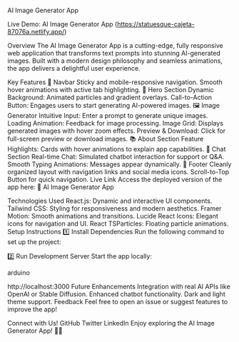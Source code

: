 AI Image Generator App

Live Demo: AI Image Generator App (https://statuesque-cajeta-87076a.netlify.app/)

Overview
The AI Image Generator App is a cutting-edge, fully responsive web application that transforms text prompts into stunning AI-generated images. Built with a modern design philosophy and seamless animations, the app delivers a delightful user experience.

Key Features
🌟 Navbar
Sticky and mobile-responsive navigation.
Smooth hover animations with active tab highlighting.
🎨 Hero Section
Dynamic Background: Animated particles and gradient overlays.
Call-to-Action Button: Engages users to start generating AI-powered images.
🖼️ Image Generator
Intuitive Input: Enter a prompt to generate unique images.
Loading Animation: Feedback for image processing.
Image Grid: Displays generated images with hover zoom effects.
Preview & Download: Click for full-screen preview or download images.
📚 About Section
Feature Highlights: Cards with hover animations to explain app capabilities.
💬 Chat Section
Real-time Chat: Simulated chatbot interaction for support or Q&A.
Smooth Typing Animations: Messages appear dynamically.
🔗 Footer
Cleanly organized layout with navigation links and social media icons.
Scroll-to-Top Button for quick navigation.
Live Link
Access the deployed version of the app here:
🔗 AI Image Generator App

Technologies Used
React.js: Dynamic and interactive UI components.
Tailwind CSS: Styling for responsiveness and modern aesthetics.
Framer Motion: Smooth animations and transitions.
Lucide React Icons: Elegant icons for navigation and UI.
React TSParticles: Floating particle animations.
Setup Instructions
1️⃣ Install Dependencies
Run the following command to set up the project:


2️⃣ Run Development Server
Start the app locally:



arduino

http://localhost:3000
Future Enhancements
Integration with real AI APIs like OpenAI or Stable Diffusion.
Enhanced chatbot functionality.
Dark and light theme support.
Feedback
Feel free to open an issue or suggest features to improve the app!

Connect with Us!
GitHub
Twitter
LinkedIn
Enjoy exploring the AI Image Generator App! 🎨✨

